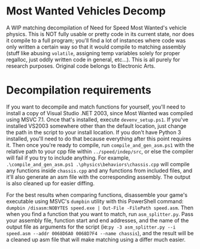 # Most Wanted Vehicles Decomp
A WIP matching decompilation of Need for Speed Most Wanted's vehicle physics. This is NOT fully usable or pretty code in its current state, nor does it compile to a full program; you'll find a lot of instances where code was only written a certain way so that it would compile to matching assembly (stuff like abusing `volatile`, assigning temp variables solely for proper regalloc, just oddly written code in general, etc...). This is all purely for research purposes. Original code belongs to Electronic Arts.

# Decompilation requirements
If you want to decompile and match functions for yourself, you'll need to install a copy of Visual Studio .NET 2003, since Most Wanted was compiled using MSVC 7.1. Once that's installed, execute `devenv_setup.ps1`. If you've installed VS2003 somewhere other than the default location, just change the path in the script to your install location. If you don't have Python 3 installed, you'll need to do that because everything after this point requires it. Then once you're ready to compile, run `compile_and_gen_asm.ps1` with the relative path to your cpp file within `../speed/indep/src`, or else the compiler will fail if you try to include anything. For example, `.\compile_and_gen_asm.ps1 .\physics\behaviors\chassis.cpp` will compile any functions inside `chassis.cpp` and any functions from included files, and it'll also generate an asm file with the corresponding assembly. The output is also cleaned up for easier diffing.

For the best results when comparing functions, disassemble your game's executable using MSVC's `dumpbin` utility with this PowerShell command: `dumpbin /disasm:NOBYTES speed.exe | Out-File -FilePath speed.asm`. Then when you find a function that you want to match, run `asm_splitter.py`. Pass your assembly file, function start and end addresses, and the name of the output file as arguments for the script (ie:`py -3 asm_splitter.py --i speed.asm --addr 0068D6A0 0068D7F4 --name chassis`), and the result will be a cleaned up asm file that will make matching using a differ much easier.
